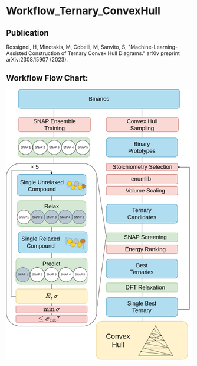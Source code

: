 # Workflow_Ternary_ConvexHull

## Publication

Rossignol, H, Minotakis, M, Cobelli, M, Sanvito, S, "Machine-Learning-Assisted Construction of Ternary Convex Hull Diagrams." arXiv preprint arXiv:2308.15907 (2023).

## Workflow Flow Chart: 

![plot](.Image/Workflow_Detailed.png)
